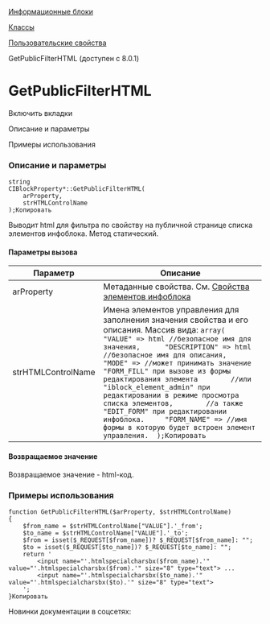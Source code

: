 [Информационные блоки](/api_help/iblock/index.php)

[Классы](/api_help/iblock/classes/index.php)

[Пользовательские свойства](/api_help/iblock/classes/user_properties/index.php)

GetPublicFilterHTML (доступен с 8.0.1)

GetPublicFilterHTML
===================

Включить вкладки

Описание и параметры

Примеры использования

### Описание и параметры

```
string
CIBlockProperty*::GetPublicFilterHTML(
	arProperty,
	strHTMLControlName
);Копировать
```

Выводит html для фильтра по свойству на публичной странице списка элементов инфоблока. Метод статический.

#### Параметры вызова

| Параметр | Описание |
| --- | --- |
| arProperty | Метаданные свойства. См. [Свойства элементов инфоблока](/api_help/iblock/fields.php#fproperty) |
| strHTMLControlName | Имена элементов управления для заполнения значения свойства и его описания. Массив вида:  ``` array(  	"VALUE" => html //безопасное имя для значения,  	"DESCRIPTION" => html //безопасное имя для описания,  	"MODE" => //может принимать значение "FORM_FILL" при вызове из формы редактирования элемента  		//или "iblock_element_admin" при редактировании в режиме просмотра списка элементов,  		//а также "EDIT_FORM" при редактировании инфоблока.  	"FORM_NAME" => //имя формы в которую будет встроен элемент управления.  );Копировать ``` |

#### Возвращаемое значение

Возвращаемое значение - html-код.

### Примеры использования

```
function GetPublicFilterHTML($arProperty, $strHTMLControlName)
{
	$from_name = $strHTMLControlName["VALUE"].'_from';
	$to_name = $strHTMLControlName["VALUE"].'_to';
	$from = isset($_REQUEST[$from_name])? $_REQUEST[$from_name]: "";
	$to = isset($_REQUEST[$to_name])? $_REQUEST[$to_name]: "";
	return '
		<input name="'.htmlspecialcharsbx($from_name).'" value="'.htmlspecialcharsbx($from).'" size="8" type="text"> ...
		<input name="'.htmlspecialcharsbx($to_name).'" value="'.htmlspecialcharsbx($to).'" size="8" type="text">
	';
}Копировать
```

Новинки документации в соцсетях: